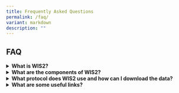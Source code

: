 ```yaml
---
title: Frequently Asked Questions
permalink: /faq/
variant: markdown
description: ""
---
```

<h2>FAQ</h2>
<p></p>
<div data-type="detailGroup" class="isomer-accordion isomer-accordion-white">
<details class="isomer-details">
<summary><strong>What is WIS2?</strong>
</summary>
<div data-type="detailsContent" class="isomer-details-content">
<p>Since the Global Telecommunication System (GTS) entered operational life
in 1971, it has been a reliable real-time exchange mechanism of essential
data for WMO Members.</p>
<p></p>
<p>In 2007, the WMO Information System (WIS) entered operations to complement
the GTS, providing a searchable catalogue and a Global Cache to enable
additional discovery, access, and retrieval. The success of WIS was limited
as the system only partially met the requirement of providing simple access
to WMO data. Today’s technology developed for the Internet of Things (IoT)
opens the possibility of creating a WIS2 able to stand to its expectations
of delivering an increasing number and volume of real-time data to WMO
centres in a reliable and cost-effective way.</p>
<p></p>
<p>WIS2 has been designed to meet the shortfalls of the current WIS and GTS,
support the WMO’s Unified Data Policy and the Global Basic Observing Network
(GBON), and meet the demand for high data volume, variety, velocity, and
veracity.</p>
<p></p>
<p>WIS2 technical framework is based around three foundational pillars: leveraging
open standards, simpler data exchange and cloud-ready solutions</p>
</div>
</details>
<details class="isomer-details">
<summary><strong>What are the components of WIS2?</strong>
</summary>
<div data-type="detailsContent" class="isomer-details-content">
<p></p>
<p><u>WIS2 Nodes</u>
</p>
<ul data-tight="true" class="tight">
<li>
<p>Data Collection or Production Centres (DCPCs) are centres that fulfil
within specific WMO Programmes an international responsibility for the
generation and provision for international distribution of data, forecast
products, processed or value-added information, and/or for providing archiving
services. ASMC is the DCPC for regional monitoring and alerting of transboundary
smoke haze.</p>
<p></p>
</li>
<li>
<p>National Centres (NCs) are responsible for collecting and providing observational
data and products intended for global or regional distribution to their
responsible GISC or DCPC, and distributing data on a national basis.</p>
</li>
</ul>
<p></p>
<p><u>Global Discovery Catalogue</u>: enables users to search all Datasets
provided by Data Publishers and discover where and how to interact with
those Datasets (e.g. subscribe to updates, access/download/visualize data,
or access more detailed information about the Dataset);</p>
<p></p>
<p><u>Global Broker</u>: provides highly available messaging services where
users may subscribe to notifications about all Datasets provided by Data
Publishers;</p>
<p></p>
<p><u>Global Cache</u>: provides highly available download service for cached
copies of Core data downloaded from Data Publishers’ Web-services;</p>
<p></p>
<p><u>Global Monitor</u>: gathers and displays system performance, data availability,
and other metrics from all WIS2 Nodes and Global Services</p>
</div>
</details>
<details class="isomer-details">
<summary><strong>What protocol does WIS2 use and how can I download the data?</strong>
</summary>
<div data-type="detailsContent" class="isomer-details-content">
<p>The MQTT protocol is used for all WIS2 publish-subscribe workflows (publication
and subscription). MQTT (Message Queuing Telemetry Transport) is a lightweight
messaging protocol designed for efficient communication in IoT and M2M
applications. MQTT uses a publish/subscribe model where clients publish
messages to topics and subscribe to topics to receive messages.</p>
<p></p>
<p>In order to download WIS 2.0 data, you will require an MQTT client. Some
readily available and free to use MQTT clients are MQTT explorer and MQTT.fx.
You will be required to enter the global broker's address and port, provide
credentials, and subscribe to the topics of interest.</p>
<p></p>
<p>For a tutorial on how to connect using MQTT explorer, please refer to
the following link: <a href="https://training.wis2box.wis.wmo.int/practical-sessions/connecting-to-wis2-over-mqtt/" rel="noopener noreferrer nofollow" target="_blank">Connecting to WIS2 over MQTT - WIS2 in a box training (wmo.int)</a>
</p>
<p></p>
<p>In addition to the above, ASMC DCPC also provides an additional service
of supporting email subscription and download. You may browse our data
catalog and subscribe via the <a href="https://go.gov.sg/asmc-wis2-email-subscription-request-form" rel="noopener nofollow" target="_blank">email subscription link</a>.</p>
</div>
</details>
<details class="isomer-details">
<summary><strong>What are some useful links?</strong>
</summary>
<div data-type="detailsContent" class="isomer-details-content">
<p>You may browse the technical documents and guides at the <a href="https://library.wmo.int/records?search=&amp;refine[Languages_EN][]=English&amp;refine[WMO_Programmes_EN][]=WMO+Information+System+%28WIS%29&amp;sort=_score&amp;perpage=10&amp;page=1&amp;&amp;page=1" rel="noopener nofollow" target="_blank">WMO Library</a> or
at the WIS2 <a href="https://github.com/wmo-im" rel="noopener nofollow" target="_blank">Github.</a>
</p>
<p></p>
<p>In addition the follow are the current WIS2 Global Services:</p>
<table style="minWidth: 100px">
<colgroup>
<col>
<col>
<col>
<col>
</colgroup>
<tbody>
<tr>
<td rowspan="1" colspan="1">
<p>Global Services</p>
</td>
<td rowspan="1" colspan="2">
<p>Country/Member</p>
</td>
<td rowspan="1" colspan="1">
<p>Website</p>
</td>
</tr>
<tr>
<td rowspan="1" colspan="1">
<p>Global Broker</p>
</td>
<td rowspan="1" colspan="1">
<p>Australia</p>
</td>
<td rowspan="1" colspan="1">
<p>Melbourne</p>
</td>
<td rowspan="1" colspan="1">
<p>&nbsp;</p>
</td>
</tr>
<tr>
<td rowspan="1" colspan="1">
<p>Global Broker</p>
</td>
<td rowspan="1" colspan="1">
<p>China</p>
</td>
<td rowspan="1" colspan="1">
<p>Beijing</p>
</td>
<td rowspan="1" colspan="1">
<p><a rel="noopener noreferrer nofollow" target="_blank">gb.wis.cma.cn</a>
</p>
</td>
</tr>
<tr>
<td rowspan="1" colspan="1">
<p>Global Broker</p>
</td>
<td rowspan="1" colspan="1">
<p>France</p>
</td>
<td rowspan="1" colspan="1">
<p>Toulouse</p>
</td>
<td rowspan="1" colspan="1">
<p><a rel="noopener noreferrer nofollow" target="_blank">globalbroker.meteo.fr</a>
</p>
</td>
</tr>
<tr>
<td rowspan="1" colspan="1">
<p>Global Broker</p>
</td>
<td rowspan="1" colspan="1">
<p>Germany</p>
</td>
<td rowspan="1" colspan="1">
<p>Offenbach</p>
</td>
<td rowspan="1" colspan="1">
<p>&nbsp;</p>
</td>
</tr>
<tr>
<td rowspan="1" colspan="1">
<p>Global Broker</p>
</td>
<td rowspan="1" colspan="1">
<p>United States of America</p>
</td>
<td rowspan="1" colspan="1">
<p>Washington</p>
</td>
<td rowspan="1" colspan="1">
<p><a rel="noopener noreferrer nofollow" target="_blank">wis2globalbroker.nws.noaa.gov</a>
</p>
</td>
</tr>
<tr>
<td rowspan="1" colspan="1">
<p>Global Cache</p>
</td>
<td rowspan="1" colspan="1">
<p>Australia</p>
</td>
<td rowspan="1" colspan="1">
<p>Melbourne</p>
</td>
<td rowspan="1" colspan="1">
<p>&nbsp;</p>
</td>
</tr>
<tr>
<td rowspan="1" colspan="1">
<p>Global Cache</p>
</td>
<td rowspan="1" colspan="1">
<p>Germany</p>
</td>
<td rowspan="1" colspan="1">
<p>Offenbach</p>
</td>
<td rowspan="1" colspan="1">
<p><a rel="noopener noreferrer nofollow" target="_blank">https://opendata.dwd.de/test/wis2/cache/</a>
</p>
</td>
</tr>
<tr>
<td rowspan="1" colspan="1">
<p>Global Cache</p>
</td>
<td rowspan="1" colspan="1">
<p>Japan</p>
</td>
<td rowspan="1" colspan="1">
<p>Tokyo</p>
</td>
<td rowspan="1" colspan="1">
<p><a rel="noopener noreferrer nofollow" target="_blank">https://wisdev.kishou.go.jp/data/wis2/</a>
</p>
</td>
</tr>
<tr>
<td rowspan="1" colspan="1">
<p>Global Cache</p>
</td>
<td rowspan="1" colspan="1">
<p>Republic of Korea</p>
</td>
<td rowspan="1" colspan="1">
<p>Seoul</p>
</td>
<td rowspan="1" colspan="1">
<p><a rel="noopener noreferrer nofollow" target="_blank">https://wis2data.kma.go.kr/cache/a/wis2/</a>
</p>
</td>
</tr>
<tr>
<td rowspan="1" colspan="1">
<p>Global Cache</p>
</td>
<td rowspan="1" colspan="1">
<p>United States of America</p>
</td>
<td rowspan="1" colspan="1">
<p>Washington</p>
</td>
<td rowspan="1" colspan="1">
<p>&nbsp;</p>
</td>
</tr>
<tr>
<td rowspan="1" colspan="1">
<p>Global Discovery Catalogue</p>
</td>
<td rowspan="1" colspan="1">
<p>China</p>
</td>
<td rowspan="1" colspan="1">
<p>Beijing</p>
</td>
<td rowspan="1" colspan="1">
<p><a rel="noopener noreferrer nofollow" target="_blank">https://gdc.wis.cma.cn/dataService</a>
</p>
</td>
</tr>
<tr>
<td rowspan="1" colspan="1">
<p>Global Discovery Catalogue</p>
</td>
<td rowspan="1" colspan="1">
<p>Canada</p>
</td>
<td rowspan="1" colspan="1">
<p>Ottawa</p>
</td>
<td rowspan="1" colspan="1">
<p><a rel="noopener noreferrer nofollow" target="_blank">https://api.weather.gc.ca/collections/wis2-discovery-metadata</a>
</p>
</td>
</tr>
<tr>
<td rowspan="1" colspan="1">
<p>Global Discovery Catalogue</p>
</td>
<td rowspan="1" colspan="1">
<p>Republic of Korea</p>
</td>
<td rowspan="1" colspan="1">
<p>Seoul</p>
</td>
<td rowspan="1" colspan="1">
<p>&nbsp;</p>
</td>
</tr>
<tr>
<td rowspan="1" colspan="1">
<p>Global Monitoring</p>
</td>
<td rowspan="1" colspan="1">
<p>Morocco</p>
</td>
<td rowspan="1" colspan="1">
<p>Casablanca</p>
</td>
<td rowspan="1" colspan="1">
<p>&nbsp;</p>
</td>
</tr>
</tbody>
</table>
<p></p>
</div>
</details>
</div>
<p></p>